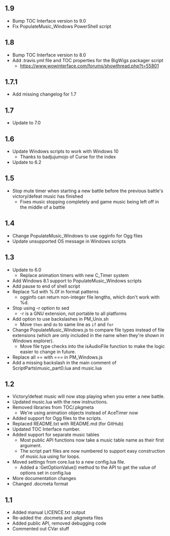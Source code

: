 ## 1.9
- Bump TOC Interface version to 9.0
- Fix PopulateMusic_Windows PowerShell script

## 1.8
- Bump TOC Interface version to 8.0
- Add .travis.yml file and TOC properties for the BigWigs packager script
	- https://www.wowinterface.com/forums/showthread.php?t=55801

## 1.7.1
- Add missing changelog for 1.7

## 1.7
- Update to 7.0

## 1.6
- Update Windows scripts to work with Windows 10
	- Thanks to badjujumojo of Curse for the index
- Update to 6.2

## 1.5
- Stop mute timer when starting a new battle before the previous battle's victory/defeat music has finished
	- Fixes music stopping completely and game music being left off in the middle of a battle

## 1.4
- Change PopulateMusic_Windows to use ogginfo for Ogg files
- Update unsupported OS message in Windows scripts

## 1.3
- Update to 6.0
    - Replace animation timers with new C_Timer system
- Add Windows 8.1 support to PopulateMusic_Windows scripts
- Add pause to end of shell script
- Replace %d with %.0f in format patterns
	- ogginfo can return non-integer file lengths, which don't work with %d.
- Stop using -r option to sed
	- -r is a GNU extension, not portable to all platforms
- Add option to use backslashes in PM_Unix.sh
	- Move `then` and `do` to same line as `if` and `for`
- Change PopulateMusic_Windows.js to compare file types instead of file extensions (which are only included in the name when they're shown in Windows explorer).
	- Move file type checks into the isAudioFile function to make the logic easier to change in future.
- Replace all == with === in PM_Windows.js
- Add a missing backslash in the main comment of ScriptParts\music_part0.lua and music.lua

## 1.2
- Victory/defeat music will now stop playing when you enter a new battle.
- Updated music.lua with the new instructions.
- Removed libraries from TOC/.pkgmeta
	- We're using animation objects instead of AceTimer now
- Added support for Ogg files to the scripts.
- Replaced README.txt with README.md (for GitHub)
- Updated TOC Interface number.
- Added support for separate music tables
	- Most public API functions now take a music table name as their first argument.
    - The script part files are now numbered to support easy construction of music.lua using for loops.
- Moved settings from core.lua to a new config.lua file.
	- Added a :GetOptionValue() method to the API to get the value of options set in config.lua
- More documentation changes
- Changed .docmeta format

## 1.1
- Added manual LICENCE.txt output
- Re-added the .docmeta and .pkgmeta files
- Added public API, removed debugging code
- Commented out CVar stuff